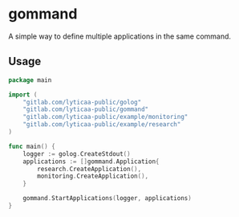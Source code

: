 # gommand

A simple way to define multiple applications in the same command.

## Usage

```go
package main

import (
    "gitlab.com/lyticaa-public/golog"
    "gitlab.com/lyticaa-public/gommand"
    "gitlab.com/lyticaa-public/example/monitoring"
    "gitlab.com/lyticaa-public/example/research"
)

func main() {
    logger := golog.CreateStdout()
    applications := []gommand.Application{
        research.CreateApplication(),
        monitoring.CreateApplication(),
    }

    gommand.StartApplications(logger, applications)
}
```
